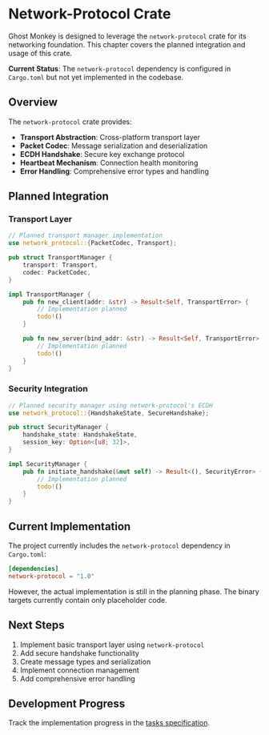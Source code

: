 # Network-Protocol Crate

Ghost Monkey is designed to leverage the `network-protocol` crate for its networking foundation. This chapter covers the planned integration and usage of this crate.

**Current Status**: The `network-protocol` dependency is configured in `Cargo.toml` but not yet implemented in the codebase.

## Overview

The `network-protocol` crate provides:

- **Transport Abstraction**: Cross-platform transport layer
- **Packet Codec**: Message serialization and deserialization
- **ECDH Handshake**: Secure key exchange protocol
- **Heartbeat Mechanism**: Connection health monitoring
- **Error Handling**: Comprehensive error types and handling

## Planned Integration

### Transport Layer

```rust
// Planned transport manager implementation
use network_protocol::{PacketCodec, Transport};

pub struct TransportManager {
    transport: Transport,
    codec: PacketCodec,
}

impl TransportManager {
    pub fn new_client(addr: &str) -> Result<Self, TransportError> {
        // Implementation planned
        todo!()
    }

    pub fn new_server(bind_addr: &str) -> Result<Self, TransportError> {
        // Implementation planned
        todo!()
    }
}
```

### Security Integration

```rust
// Planned security manager using network-protocol's ECDH
use network_protocol::{HandshakeState, SecureHandshake};

pub struct SecurityManager {
    handshake_state: HandshakeState,
    session_key: Option<[u8; 32]>,
}

impl SecurityManager {
    pub fn initiate_handshake(&mut self) -> Result<(), SecurityError> {
        // Implementation planned
        todo!()
    }
}
```

## Current Implementation

The project currently includes the `network-protocol` dependency in `Cargo.toml`:

```toml
[dependencies]
network-protocol = "1.0"
```

However, the actual implementation is still in the planning phase. The binary targets currently contain only placeholder code.

## Next Steps

1. Implement basic transport layer using `network-protocol`
2. Add secure handshake functionality
3. Create message types and serialization
4. Implement connection management
5. Add comprehensive error handling

## Development Progress

Track the implementation progress in the [tasks specification](.kiro/specs/core-networking-protocol/tasks.md).
